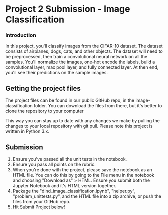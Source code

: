 # Project 2 Submission - Image Classification

### Introduction
In this project, you'll classify images from the CIFAR-10 dataset. The dataset consists of airplanes, dogs, cats, and other objects. The dataset will need to be preprocessed, then train a convolutional neural network on all the samples. You'll normalize the images, one-hot encode the labels, build a convolutional layer, max pool layer, and fully connected layer. At then end, you'll see their predictions on the sample images.

## Getting the project files
The project files can be found in our public GitHub repo, in the image-classification folder. You can download the files from there, but it's better to clone the repository to your computer

This way you can stay up to date with any changes we make by pulling the changes to your local repository with git pull. Please note this project is written in Python 3.x.

## Submission
1. Ensure you've passed all the unit tests in the notebook.
2. Ensure you pass all points on the rubric.
3. When you're done with the project, please save the notebook as an HTML file. You can do this by going to the File menu in the notebook and choosing "Download as" > HTML. Ensure you submit both the Jupyter Notebook and it's HTML version together.
4. Package the "dlnd_image_classification.ipynb", "helper.py", "problem_unittests.py", and the HTML file into a zip archive, or push the files from your GitHub repo.
5. Hit Submit Project below!